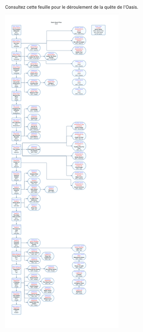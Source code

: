Consultez cette feuille pour le déroulement de la quête de l'Oasis.

<img src="../../../img/wiki/oasis_info.png">
